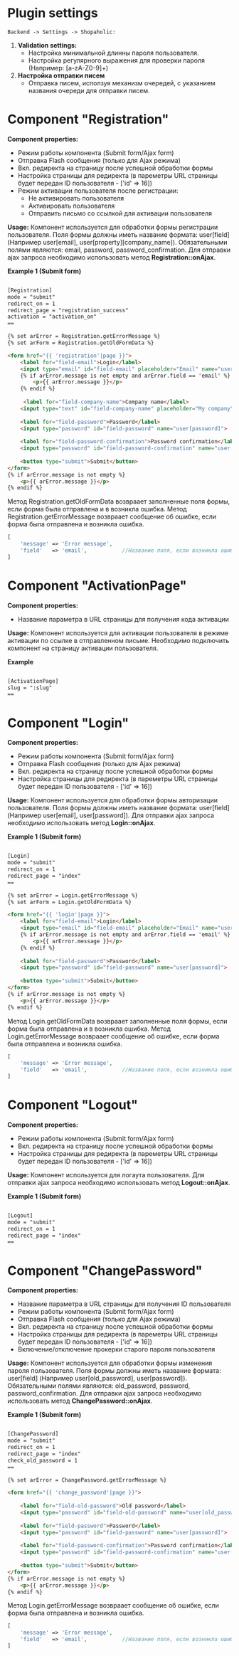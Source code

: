 # Plugin settings
    Backend -> Settings -> Shopaholic:
 1. **Validation settings:**
    - Настройка минимальной длинны пароля пользователя.
    - Настройка регулярного выражения для проверки пароля (Например: [a-zA-Z0-9]+)
 2. **Настройка отправки писем**
    - Отправка писем, исползуя механизм очередей, с указанием названия очереди для отправки писем.

# Component "Registration"
**Component properties:**
  - Режим работы компонента (Submit form/Ajax form)
  - Отправка Flash сообщения (только для Ajax режима)
  - Вкл. редиректа на страницу после успешной обработки формы
  - Настройка страницы для редиректа (в пареметры URL страницы будет передан ID пользователя - ['id' => 16])
  - Режим активации пользователя после регистрации:
    * Не активировать пользователя
    * Активировать пользователя
    * Отправить письмо со ссылкой для активации пользователя
  
**Usage:**
Компонент используется для обработки формы регистрации пользователя. Поля формы должны иметь
название формата: user[field] (Например user[email], user[property][company_name]). Обязательными полями
являются: email, password, password_confirmation.
Для отправки ajax запроса необходимо использовать метод **Registration::onAjax**.

**Example 1 (Submit form)**

```html 'page/registration.htm'

[Registration]
mode = "submit"
redirect_on = 1
redirect_page = "registration_success"
activation = "activation_on"
==

{% set arError = Registration.getErrorMessage %}
{% set arForm = Registration.getOldFormData %}

<form href="{{ 'registration'|page }}">
    <label for="field-email">Login</label>
    <input type="email" id="field-email" placeholder="Email" name="user[email]" value="{{ arForm.email }}">
    {% if arError.message is not empty and arError.field == 'email' %}
        <p>{{ arError.message }}</p>
    {% endif %}
    
     <label for="field-company-name">Company name</label>
    <input type="text" id="field-company-name" placeholder="My company" name="user[property][company_name]" value="{{ arForm.property.company_name }}">
    
    <label for="field-password">Password</label>
    <input type="password" id="field-password" name="user[password]">
    
    <label for="field-password-confirmation">Password confirmation</label>
    <input type="password" id="field-password-confirmation" name="user[password_confirmation]">
    
    <button type="submit">Submit</button>
</form>
{% if arError.message is not empty %}
    <p>{{ arError.message }}</p>
{% endif %}
```

Метод Registration.getOldFormData возвраает заполненные поля формы, если форма была отправлена и в возникла ошибка.
Метод Registration.getErrorMessage возвраает сообщение об ошибке, если форма была отправлена и возникла ошибка.
```php
[
    'message' => 'Error message',
    'field'   => 'email',           //Название поля, если возникла ошибка валидации
]
```

# Component "ActivationPage"
**Component properties:**
  - Название параметра в URL страницы для получения кода активации
  
**Usage:**
Компонент используется для активации пользователя в режиме активации по ссылке в отправленном письме.
Необходимо подключить компонент на страницу активации пользователя.

**Example**

```html 'page/activation_page.htm'

[ActivationPage]
slug = ":slug"
==
```

# Component "Login"
**Component properties:**
  - Режим работы компонента (Submit form/Ajax form)
  - Отправка Flash сообщения (только для Ajax режима)
  - Вкл. редиректа на страницу после успешной обработки формы
  - Настройка страницы для редиректа (в пареметры URL страницы будет передан ID пользователя - ['id' => 16])
  
**Usage:**
Компонент используется для обработки формы авторизации пользователя. Поля формы должны иметь
название формата: user[field] (Например user[email], user[password]).
Для отправки ajax запроса необходимо использовать метод **Login::onAjax**.

**Example 1 (Submit form)**

```html 'page/login.htm'

[Login]
mode = "submit"
redirect_on = 1
redirect_page = "index"
==

{% set arError = Login.getErrorMessage %}
{% set arForm = Login.getOldFormData %}

<form href="{{ 'login'|page }}">
    <label for="field-email">Login</label>
    <input type="email" id="field-email" placeholder="Email" name="user[email]" value="{{ arForm.email }}">
    {% if arError.message is not empty and arError.field == 'email' %}
        <p>{{ arError.message }}</p>
    {% endif %}
    
    <label for="field-password">Password</label>
    <input type="password" id="field-password" name="user[password]">
    
    <button type="submit">Submit</button>
</form>
{% if arError.message is not empty %}
    <p>{{ arError.message }}</p>
{% endif %}
```

Метод Login.getOldFormData возвраает заполненные поля формы, если форма была отправлена и в возникла ошибка.
Метод Login.getErrorMessage возвраает сообщение об ошибке, если форма была отправлена и возникла ошибка.
```php
[
    'message' => 'Error message',
    'field'   => 'email',           //Название поля, если возникла ошибка валидации
]
```

# Component "Logout"
**Component properties:**
  - Режим работы компонента (Submit form/Ajax form)
  - Вкл. редиректа на страницу после успешной обработки формы
  - Настройка страницы для редиректа (в пареметры URL страницы будет передан ID пользователя - ['id' => 16])
  
**Usage:**
Компонент используется для логаута пользователя.
Для отправки ajax запроса необходимо использовать метод **Logout::onAjax**.

**Example 1 (Submit form)**

```html 'page/logout.htm'

[Logout]
mode = "submit"
redirect_on = 1
redirect_page = "index"
==
```

# Component "ChangePassword"
**Component properties:**
  - Название параметра в URL страницы для получения ID пользователя
  - Режим работы компонента (Submit form/Ajax form)
  - Отправка Flash сообщения (только для Ajax режима)
  - Вкл. редиректа на страницу после успешной обработки формы
  - Настройка страницы для редиректа (в пареметры URL страницы будет передан ID пользователя - ['id' => 16])
  - Включение/отключение прокерки старого пароля пользователя
  
**Usage:**
Компонент используется для обработки формы изменения пароля пользователя. Поля формы должны иметь
название формата: user[field] (Например user[old_password], user[password]). Обязательными полями
являются: old_password, password, password_confirmation.
Для отправки ajax запроса необходимо использовать метод **ChangePassword::onAjax**.

**Example 1 (Submit form)**

```html 'page/change_password.htm'

[ChangePassword]
mode = "submit"
redirect_on = 1
redirect_page = "index"
check_old_password = 1
==

{% set arError = ChangePassword.getErrorMessage %}

<form href="{{ 'change_password'|page }}">
    
    <label for="field-old-password">Old password</label>
    <input type="password" id="field-old-password" name="user[old_password]">
    
    <label for="field-password">Password</label>
    <input type="password" id="field-password" name="user[password]">
    
    <label for="field-password-confirmation">Password confirmation</label>
    <input type="password" id="field-password-confirmation" name="user[password_confirmation]">
    
    <button type="submit">Submit</button>
</form>
{% if arError.message is not empty %}
    <p>{{ arError.message }}</p>
{% endif %}
```

Метод Login.getErrorMessage возвраает сообщение об ошибке, если форма была отправлена и возникла ошибка.
```php
[
    'message' => 'Error message',
    'field'   => 'email',           //Название поля, если возникла ошибка валидации
]
```
